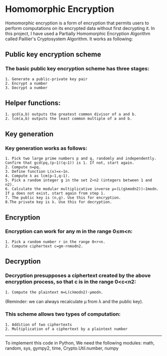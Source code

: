 # Homomorphic Encryption
Homomorphic encryption is a form of encryption that permits users to perform computations on its encrypted data without first decrypting it.
In this project, I have used a Partially Homomorphic Encryption Algorithm called Paillier's Cryptosystem Algorithm. It works as following:

## Public key encryption scheme
### The basic public key encryption scheme has three stages:
    1. Generate a public-private key pair
    2. Encrypt a number
    3. Decrypt a number

## Helper functions:
    1. gcd(a,b) outputs the greatest common divisor of a and b.
    2. lcm(a,b) outputs the least common multiple of a and b.

## Key generation
### Key generation works as follows:
    1. Pick two large prime numbers p and q, randomly and independently. Confirm that gcd(pq,(p−1)(q−1)) is 1. If not, start again.
    2. Compute n=pq.
    3. Define function L(x)=x−1n.
    4. Compute λ as lcm(p−1,q−1).
    5. Pick a random integer g in the set Z∗n2 (integers between 1 and n2).
    6. Calculate the modular multiplicative inverse μ=(L(gλmodn2))−1modn. If μ does not exist, start again from step 1.
    7. The public key is (n,g). Use this for encryption.
    8.The private key is λ. Use this for decryption.

## Encryption
### Encryption can work for any m in the range 0≤m<n:
    1. Pick a random number r in the range 0<r<n.
    2. Compute ciphertext c=gm⋅rnmodn2.
    
## Decryption
### Decryption presupposes a ciphertext created by the above encryption process, so that c is in the range 0<c<n2:
    1. Compute the plaintext m=L(cλmodn2)⋅μmodn. 
(Reminder: we can always recalculate μ from λ and the public key).

### This scheme allows two types of computation:
    1. Addition of two ciphertexts
    2. Multiplication of a ciphertext by a plaintext number

_______________________________

To implement this code in Python, We need the following modules:
math, random, sys, gympy2, time, Crypto.Util.number, numpy




